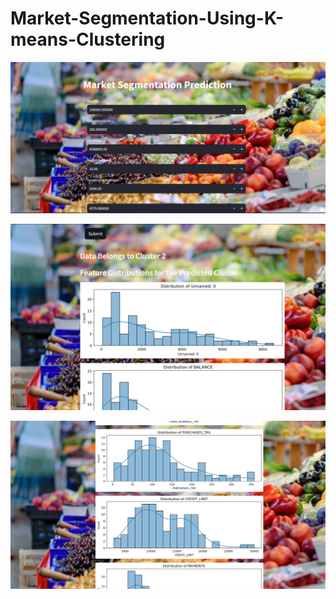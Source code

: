 # Market-Segmentation-Using-K-means-Clustering

![Logo](./images/1.PNG)

![Logo](./images/2.PNG)

![Logo](./images/3.PNG)

